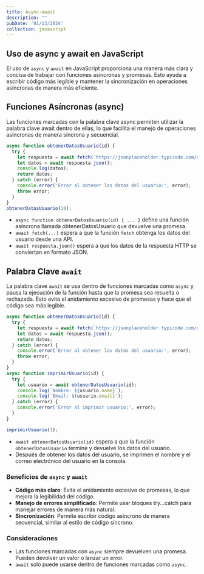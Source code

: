 ```yaml
---
title: Async-await
description: ""
pubDate: '01/13/2024'
collection: javascript
---
```


## Uso de async y await en JavaScript

El uso de `async` y `await` en JavaScript proporciona una manera más clara y concisa de trabajar con funciones asíncronas y promesas. Esto ayuda a escribir código más legible y mantener la sincronización en operaciones asíncronas de manera más eficiente.

## Funciones Asíncronas (async)

Las funciones marcadas con la palabra clave async permiten utilizar la palabra clave await dentro de ellas, lo que facilita el manejo de operaciones asíncronas de manera síncrona y secuencial.

```javascript
async function obtenerDatosUsuario(id) {
  try {
    let respuesta = await fetch(`https://jsonplaceholder.typicode.com/users/${id}`);
    let datos = await respuesta.json();
    console.log(datos);
    return datos;
  } catch (error) {
    console.error('Error al obtener los datos del usuario:', error);
    throw error;
  }
}
obtenerDatosUsuario(10);
```

* `async function obtenerDatosUsuario(id) { ... }` define una función asíncrona llamada obtenerDatosUsuario que devuelve una promesa.
* `await fetch(...)` espera a que la función `fetch` obtenga los datos del usuario desde una API.
* `await respuesta.json()` espera a que los datos de la respuesta HTTP se conviertan en formato JSON.

## Palabra Clave `await`

La palabra clave `await` se usa dentro de funciones marcadas como `async` y pausa la ejecución de la función hasta que la promesa sea resuelta o rechazada. Esto evita el anidamiento excesivo de promesas y hace que el código sea más legible.

```javascript
async function obtenerDatosUsuario(id) {
  try {
    let respuesta = await fetch(`https://jsonplaceholder.typicode.com/users/${id}`);
    let datos = await respuesta.json();
    return datos;
  } catch (error) {
    console.error('Error al obtener los datos del usuario:', error);
    throw error;
  }
}
async function imprimirUsuario(id) {
  try {
    let usuario = await obtenerDatosUsuario(id);
    console.log(`Nombre: ${usuario.name}`);
    console.log(`Email: ${usuario.email}`);
  } catch (error) {
    console.error('Error al imprimir usuario:', error);
  }
}

imprimirUsuario(1);
```
* `await obtenerDatosUsuario(id)` espera a que la función `obtenerDatosUsuario` termine y devuelve los datos del usuario.
* Después de obtener los datos del usuario, se imprimen el nombre y el correo electrónico del usuario en la consola.

### Beneficios de `async` y `await`

* **Código más claro**: Evita el anidamiento excesivo de promesas, lo que mejora la legibilidad del código.
* **Manejo de errores simplificado**: Permite usar bloques try...catch para manejar errores de manera más natural.
* **Sincronización**: Permite escribir código asíncrono de manera secuencial, similar al estilo de código síncrono.

### Consideraciones

* Las funciones marcadas con `async` siempre devuelven una promesa. Pueden devolver un valor o lanzar un error.
* `await` solo puede usarse dentro de funciones marcadas como `async`.